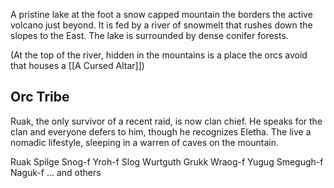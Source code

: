 A pristine lake at the foot a snow capped mountain the borders the active volcano just beyond. It is fed by a river of snowmelt that rushes down the slopes to the East. The lake is surrounded by dense conifer forests.

(At the top of the river, hidden in the mountains is a place the orcs avoid that houses a [[A Cursed Altar]])

## Orc Tribe

Ruak, the only survivor of a recent raid, is now clan chief. He speaks for the clan and everyone defers to him, though he recognizes Eletha. The live a nomadic lifestyle, sleeping in a warren of caves on the mountain.

Ruak
Spilge
Snog-f
Yroh-f
Slog
Wurtguth
Grukk
Wraog-f
Yugug
Smegugh-f
Naguk-f
... and others